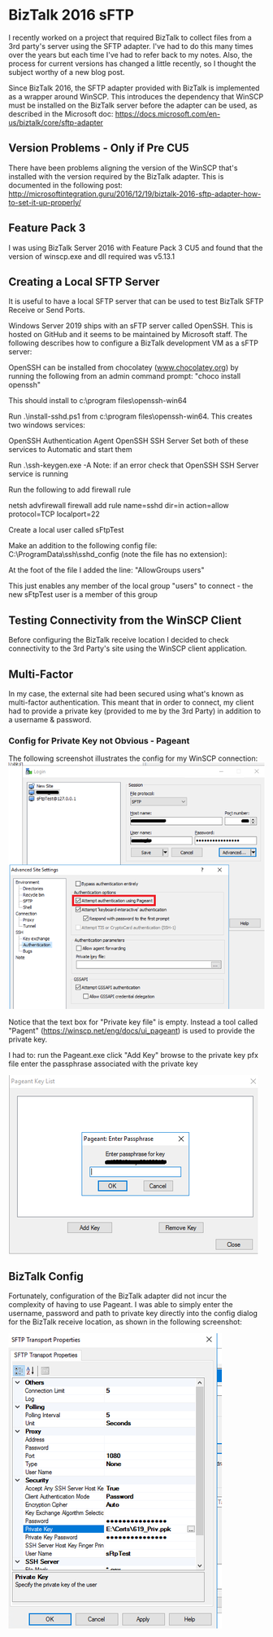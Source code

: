 # BizTalk 2016 sFTP 
I recently worked on a project that required BizTalk to collect files from a 3rd party's server using the SFTP adapter. I've had to do this many times over the years but each time I've had to refer back to my notes. Also, the process for current versions has changed a little recently, so I thought the subject worthy of a new blog post.

Since BizTalk 2016, the SFTP adapter provided with BizTalk is implemented as a wrapper around  WinSCP. This introduces the dependency that WinSCP must be installed on the BizTalk server before the adapter can be used, as described in the Microsoft doc: https://docs.microsoft.com/en-us/biztalk/core/sftp-adapter

## Version Problems - Only if Pre CU5
There have been problems aligning the version of the WinSCP that's installed with the version required by the BizTalk adapter. This is documented in the following post: http://microsoftintegration.guru/2016/12/19/biztalk-2016-sftp-adapter-how-to-set-it-up-properly/

## Feature Pack 3
I was using BizTalk Server 2016 with Feature Pack 3 CU5 and found that the version of winscp.exe and dll required was v5.13.1

## Creating a Local SFTP Server
It is useful to have a local SFTP server that can be used to test BizTalk SFTP Receive or Send Ports. 

Windows Server 2019 ships with an sFTP server called OpenSSH. This is hosted on GitHub and it seems to be maintained by Microsoft staff. The following describes how to configure a BizTalk development VM as a sFTP server:
 
OpenSSH can be installed from chocolatey (www.chocolatey.org) by running the following from an admin command prompt: "choco install openssh"

This should install to c:\program files\openssh-win64

Run  .\install-sshd.ps1 from c:\program files\openssh-win64. This creates two windows services:

OpenSSH Authentication Agent
OpenSSH SSH Server
 Set both of these services to Automatic and start them

 Run .\ssh-keygen.exe -A Note: if an error check that OpenSSH SSH Server service is running

 Run the following to add firewall rule

netsh advfirewall firewall add rule name=sshd dir=in action=allow protocol=TCP localport=22

 Create a local user called sFtpTest

 Make an addition to the following config file: C:\ProgramData\ssh\sshd_config (note the file has no extension):

 At the foot of the file I added the line: "AllowGroups users"

 This just enables any member of the local group "users" to connect - the new sFtpTest user is a member of this group

## Testing Connectivity from the WinSCP Client
Before configuring the BizTalk receive location I decided to check connectivity to the 3rd Party's site using the WinSCP client application. 

## Multi-Factor
In my case, the external site had been secured using what's known as multi-factor authentication. This meant that in order to connect, my client had to provide a private key (provided to me by the 3rd Party) in addition to a username & password.

### Config for Private Key not Obvious - Pageant
The following screenshot illustrates the config for my WinSCP connection:
![](/images/biztalk-sftp/WinSCP1.png)

Notice that the text box for "Private key file" is empty. Instead a tool called "Pagent" (https://winscp.net/eng/docs/ui_pageant) is used to provide the private key.

I had to:
run the Pageant.exe
click "Add Key"
browse to the private key pfx file
enter the passphrase associated with the private key

![](/images/biztalk-sftp/Pageant.png)

## BizTalk Config
Fortunately, configuration of the BizTalk adapter did not incur the complexity of having to use Pageant. I was able to simply enter the username, password and path to private key directly into the config dialog for the BizTalk receive location, as shown in the following screenshot:

![](/images/biztalk-sftp/WinSCP2.png)

